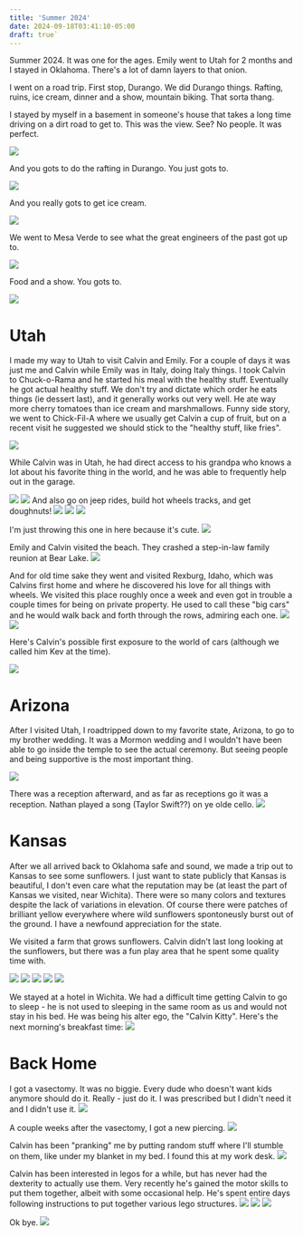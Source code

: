 ```yaml
---
title: 'Summer 2024'
date: 2024-09-18T03:41:10-05:00
draft: true`
---
```


Summer 2024. It was one for the ages. Emily went to Utah for 2 months and I stayed in Oklahoma.
There's a lot of damn layers to that onion.

I went on a road trip. First stop, Durango. We did Durango things. Rafting, ruins, ice cream, dinner and a show, mountain biking. That sorta thang.

I stayed by myself in a basement in someone's house that takes a long time driving on a dirt road to get to. This was the view. See? No people. It was perfect.

![](./durangotrees.jpeg)

And you gots to do the rafting in Durango. You just gots to.

![](./ontheriver.jpg)

And you really gots to get ice cream.

![](./icecreamindurango.jpg)

We went to Mesa Verde to see what the great engineers of the past got up to.

![](./theruins.jpg)

Food and a show. You gots to.

![](./bard.jpg)


# Utah

I made my way to Utah to visit Calvin and Emily. For a couple of days it was just me and Calvin while Emily was in Italy, doing Italy things. I took Calvin to Chuck-o-Rama and he started his meal with the healthy stuff. Eventually he  got actual healthy stuff. We don't try and dictate which order he eats things (ie dessert last), and it generally works out very well. He ate way more cherry tomatoes than ice cream and marshmallows. Funny side story, we went to Chick-Fil-A where we usually get Calvin a cup of fruit, but on a recent visit he suggested we should stick to the "healthy stuff, like fries".

![](./thehealthystuff.jpg)

While Calvin was in Utah, he had direct access to his grandpa who knows a lot about his favorite thing in the world, and he was able to frequently help out in the garage.

![](./calvinmachineshop.jpg)
![](./helpingwithjeep.jpg)
And also go on jeep rides, build hot wheels tracks, and get doughnuts!
![](./trackbuilding.jpg)
![](./calvinjeep.jpg)
![](./calvindonut.jpg)

I'm just throwing this one in here because it's cute.
![](./sombrerocalvin.jpg)

Emily and Calvin visited the beach. They crashed a step-in-law family reunion at Bear Lake.
![](./calvinbearlake.jpeg)

And for old time sake they went and visited Rexburg, Idaho, which was Calvins first home and where he discovered his love for all things with wheels. We visited this place roughly once a week and even got in trouble a couple times for being on private property. He used to call these "big cars" and he would walk back and forth through the rows, admiring each one.
![](./bigcars.jpeg)
![](./oldcarsbackintheday.jpg)

Here's Calvin's possible first exposure to the world of cars (although we called him Kev at the time). 

![](./firstexposure.jpeg)

# Arizona
After I visited Utah, I roadtripped down to my favorite state, Arizona, to go to my brother wedding. It was a Mormon wedding and I wouldn't have been able to go inside the temple to see the actual ceremony. But seeing people and being supportive is the most important thing. 

![](./templewedding.jpg)

There was a reception afterward, and as far as receptions go it was a reception. Nathan played a song (Taylor Swift??) on ye olde cello. 
![](./IMG_4557.jpg)

# Kansas
After we all arrived back to Oklahoma safe and sound, we made a trip out to Kansas to see some sunflowers. I just want to state publicly that Kansas is beautiful, I don't even care what the reputation may be (at least the part of Kansas we visited, near Wichita). There were so many colors and textures despite the lack of variations in elevation. Of course there were patches of brilliant yellow everywhere where wild sunflowers spontoneusly burst out of the ground. I have a newfound appreciation for the state.

We visited a farm that grows sunflowers. Calvin didn't last long looking at the sunflowers, but there was a fun play area that he spent some quality time with.

![](./alltogethernow.jpg)
![](./calvinjet.jpg)
![](./cuttingsunflower.jpg)
![](./sandboxkansas.jpg)
![](./kansas.jpg)

We stayed at a hotel in Wichita. We had a difficult time getting Calvin to go to sleep - he is not used to sleeping in the same room as us and would not stay in his bed. He was being his alter ego, the "Calvin Kitty". Here's the next morning's breakfast time:
![](./calvinathotel.jpg)

# Back Home 
I got a vasectomy. It was no biggie. Every dude who doesn't want kids anymore should do it. Really - just do it. I was prescribed but I didn't need it and I didn't use it.
![](./valium.jpg)

A couple weeks after the vasectomy, I got a new piercing.
![](./newpierce.jpg)

Calvin has been "pranking" me by putting random stuff where I'll stumble on them, like under my blanket in my bed. I found this at my work desk.
![](./calvinprank.jpg)

Calvin has been interested in legos for a while, but has never had the dexterity to actually use them. Very recently he's gained the motor skills to put them together, albeit with some occasional help. He's spent entire days following instructions to put together various lego structures.
![](./calvinlegos1.jpg)
![](./calvinlegos2.jpg)
![](./calvinlegos3.jpg)

Ok bye.
![](./calvinrides.jpg)











